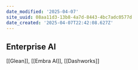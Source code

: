 ```yaml
---
date_modified: '2025-04-07'
site_uuid: 08aa11d3-13b8-4a7d-8443-4bc7adc0577d
date_created: '2025-04-07T22:42:08.627Z'
---
```


## Enterprise AI
[[Glean]], [[Embra AI]], [[Dashworks]]